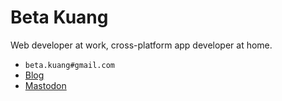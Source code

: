 # Beta Kuang

Web developer at work, cross-platform app developer at home.

- `beta.kuang#gmail.com`
- [Blog](https://betakuang.me)
- <a rel="me" href="https://mastodon.social/@betakuang">Mastodon</a> <!-- For Mastodon verification -->
